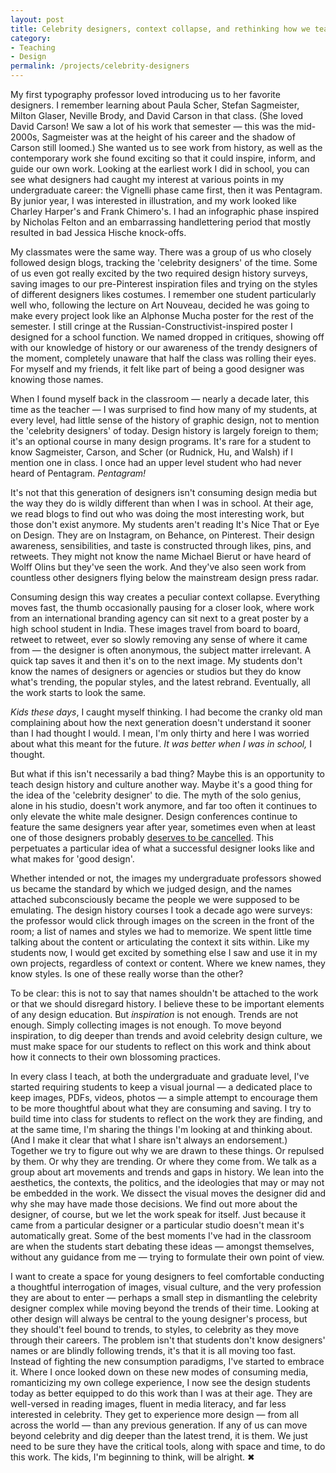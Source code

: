 ```yaml
---
layout: post
title: Celebrity designers, context collapse, and rethinking how we teach design history
category:
- Teaching
- Design
permalink: /projects/celebrity-designers
---
```


<p>My first typography professor loved introducing us to her favorite designers. I remember learning about Paula Scher, Stefan Sagmeister, Milton Glaser, Neville Brody, and David Carson in that class. (She loved David Carson! We saw a lot of his work that semester — this was the mid-2000s, Sagmeister was at the height of his career and the shadow of Carson still loomed.) She wanted us to see work from history, as well as the contemporary work she found exciting so that it could inspire, inform, and guide our own work. Looking at the earliest work I did in school, you can see what designers had caught my interest at various points in my undergraduate career: the Vignelli phase came first, then it was Pentagram. By junior year, I was interested in illustration, and my work looked like Charley Harper's and Frank Chimero's. I had an infographic phase inspired by Nicholas Felton and an embarrassing handlettering period that mostly resulted in bad Jessica Hische knock-offs.</p>

<p>My classmates were the same way. There was a group of us who closely followed design blogs, tracking the 'celebrity designers' of the time. Some of us even got really excited by the two required design history surveys, saving images to our pre-Pinterest inspiration files and trying on the styles of different designers likes costumes. I remember one student particularly well who, following the lecture on Art Nouveau, decided he was going to make every project look like an Alphonse Mucha poster for the rest of the semester. I still cringe at the Russian-Constructivist-inspired poster I designed for a school function. We named dropped in critiques, showing off with our knowledge of history or our awareness of the trendy designers of the moment, completely unaware that half the class was rolling their eyes. For myself and my friends, it felt like part of being a good designer was knowing those names.</p>
<p>When I found myself back in the classroom — nearly a decade later, this time as the teacher — I was surprised to find how many of my students, at every level, had little sense of the history of graphic design, not to mention the 'celebrity designers' of today. Design history is largely foreign to them; it's an optional course in many design programs. It's rare for a student to know Sagmeister, Carson, and Scher (or Rudnick, Hu, and Walsh) if I mention one in class. I once had an upper level student who had never heard of Pentagram. <em>Pentagram!</em></p>
<p>It's not that this generation of designers isn't consuming design media but the way they do is wildly different than when I was in school. At their age, we read blogs to find out who was doing the most interesting work, but those don't exist anymore. My students aren't reading It's Nice That or Eye on Design. They are on Instagram, on Behance, on Pinterest. Their design awareness, sensibilities, and taste is constructed through likes, pins, and retweets. They might not know the name Michael Bierut or have heard of Wolff Olins but they've seen the work. And they've also seen work from countless other designers flying below the mainstream design press radar.</p>
<p>Consuming design this way creates a peculiar context collapse. Everything moves fast, the thumb occasionally pausing for a closer look, where work from an international branding agency can sit next to a great poster by a high school student in India. These images travel from board to board, retweet to retweet, ever so slowly removing any sense of where it came from — the designer is often anonymous, the subject matter irrelevant. A quick tap saves it and then it's on to the next image. My students don't know the names of designers or agencies or studios but they do know what's trending, the popular styles, and the latest rebrand. Eventually, all the work starts to look the same.</p>
<p><em>Kids these days</em>, I caught myself thinking. I had become the cranky old man complaining about how the next generation doesn't understand it sooner than I had thought I would. I mean, I'm only thirty and here I was worried about what this meant for the future. <em>It was better when I was in school,</em> I thought.</p>
<p>But what if this isn't necessarily a bad thing? Maybe this is an opportunity to teach design history and culture another way. Maybe it's a good thing for the idea of the 'celebrity designer' to die. The myth of the solo genius, alone in his studio, doesn't work anymore, and far too often it continues to only elevate the white male designer. Design conferences continue to feature the same designers year after year, sometimes even when at least one of those designers probably <a href="https://www.nzherald.co.nz/business/news/article.cfm?c_id=3&amp;objectid=11804042">deserves to be cancelled</a>. This perpetuates a particular idea of what a successful designer looks like and what makes for 'good design'.</p>
<p>Whether intended or not, the images my undergraduate professors showed us became the standard by which we judged design, and the names attached subconsciously became the people we were supposed to be emulating. The design history courses I took a decade ago were surveys: the professor would click through images on the screen in the front of the room; a list of names and styles we had to memorize. We spent little time talking about the content or articulating the context it sits within. Like my students now, I would get excited by something else I saw and use it in my own projects, regardless of context or content. Where we knew names, they know styles. Is one of these really worse than the other?</p>
<p>To be clear: this is not to say that names shouldn't be attached to the work or that we should disregard history. I believe these to be important elements of any design education. But <em>inspiration</em> is not enough. Trends are not enough. Simply collecting images is not enough. To move beyond inspiration, to dig deeper than trends and avoid celebrity design culture, we must make space for our students to reflect on this work and think about how it connects to their own blossoming practices.</p>
<p>In every class I teach, at both the undergraduate and graduate level, I've started requiring students to keep a visual journal — a dedicated place to keep images, PDFs, videos, photos — a simple attempt to encourage them to be more thoughtful about what they are consuming and saving. I try to build time into class for students to reflect on the work they are finding, and at the same time, I'm sharing the things I'm looking at and thinking about. (And I make it clear that what I share isn't always an endorsement.) Together we try to figure out why we are drawn to these things. Or repulsed by them. Or why they are trending. Or where they come from. We talk as a group about art movements and trends and gaps in history. We lean into the aesthetics, the contexts, the politics, and the ideologies that may or may not be embedded in the work. We dissect the visual moves the designer did and why she may have made those decisions. We find out more about the designer, of course, but we let the work speak for itself. Just because it came from a particular designer or a particular studio doesn't mean it's automatically great. Some of the best moments I've had in the classroom are when the students start debating these ideas — amongst themselves, without any guidance from me — trying to formulate their own point of view.</p>
<p>I want to create a space for young designers to feel comfortable conducting a thoughtful interrogation of images, visual culture, and the very profession they are about to enter — perhaps a small step in dismantling the celebrity designer complex while moving beyond the trends of their time. Looking at other design will always be central to the young designer's process, but they should't feel bound to trends, to styles, to celebrity as they move through their careers. The problem isn't that students don't know designers' names or are blindly following trends, it's that it is all moving too fast. Instead of fighting the new consumption paradigms, I've started to embrace it. Where I once looked down on these new modes of consuming media, romanticizing my own college experience, I now see the design students today as better equipped to do this work than I was at their age. They are well-versed in reading images, fluent in media literacy, and far less interested in celebrity. They get to experience more design — from all across the world — than any previous generation. If any of us can move beyond celebrity and dig deeper than the latest trend, it is them. We just need to be sure they have the critical tools, along with space and time, to do this work. The kids, I'm beginning to think, will be alright. ✖</p>



